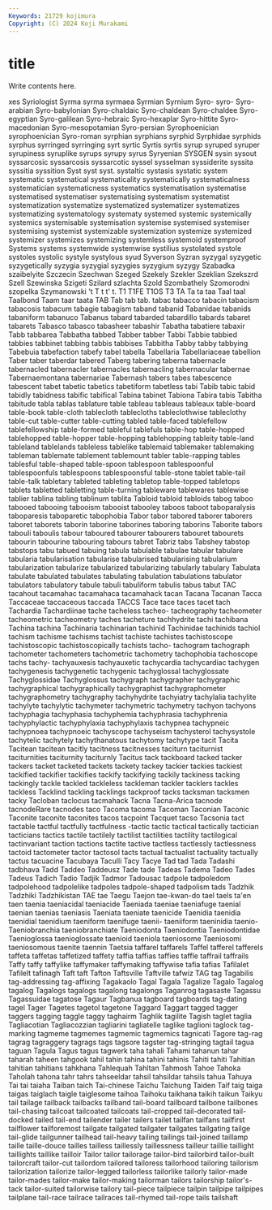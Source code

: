 ```yaml
---
Keywords: 21729 kojimura
Copyright: (C) 2024 Koji Murakami
---
```


# title

Write contents here.



xes Syriologist Syrma
syrma syrmaea Syrmian Syrnium Syro- syro- Syro-arabian Syro-babylonian Syro-chaldaic Syro-chaldean
Syro-chaldee Syro-egyptian Syro-galilean Syro-hebraic Syro-hexaplar Syro-hittite Syro-macedonian Syro-mesopotamian Syro-persian Syrophoenician
syrophoenician Syro-roman syrphian syrphians syrphid Syrphidae syrphids syrphus syrringed syrringing
syrt syrtic Syrtis syrtis syrup syruped syruper syrupiness syruplike syrups
syrupy syrus Syryenian SYSGEN sysin sysout syssarcosic syssarcosis syssarcotic syssel
sysselman syssiderite syssita syssitia syssition Syst syst syst. systaltic systasis
systatic system systematic systematical systematicality systematically systematicalness systematician systematicness systematics
systematisation systematise systematised systematiser systematising systematism systematist systematization systematize systematized
systematizer systematizes systematizing systematology systematy systemed systemic systemically systemics systemisable
systemisation systemise systemised systemiser systemising systemist systemizable systemization systemize systemized
systemizer systemizes systemizing systemless systemoid systemproof Systems systems systemwide systemwise
systilius systolated systole systoles systolic systyle systylous syud Syverson Syzran
syzygal syzygetic syzygetically syzygia syzygial syzygies syzygium syzygy Szabadka szaibelyite
Szczecin Szechwan Szeged Szekely Szekler Szeklian Szekszrd Szell Szewinska Szigeti
Szilard szlachta Szold Szombathely Szomorodni szopelka Szymanowski 't T t
t' t. T1 T1FE T1OS T3 TA Ta ta taa
Taal taal Taalbond Taam taar taata TAB Tab tab tab.
tabac tabacco tabacin tabacism tabacosis tabacum tabagie tabagism taband tabanid
Tabanidae tabanids tabaniform tabanuco Tabanus tabard tabarded tabardillo tabards tabaret
tabarets Tabasco tabasco tabasheer tabashir Tabatha tabatiere tabaxir Tabb tabbarea
Tabbatha tabbed Tabber tabber Tabbi Tabbie tabbied tabbies tabbinet tabbing
tabbis tabbises Tabbitha Tabby tabby tabbying Tabebuia tabefaction tabefy tabel
tabella Tabellaria Tabellariaceae tabellion Taber taber taberdar tabered Taberg tabering
taberna tabernacle tabernacled tabernacler tabernacles tabernacling tabernacular tabernae Tabernaemontana tabernariae
Tabernash tabers tabes tabescence tabescent tabet tabetic tabetics tabetiform tabetless
tabi Tabib tabic tabid tabidly tabidness tabific tabifical Tabina tabinet
Tabiona Tabira tabis Tabitha tabitude tabla tablas tablature table tableau
tableaus tableaux table-board table-book table-cloth tablecloth tablecloths tableclothwise tableclothy table-cut
table-cutter table-cutting tabled table-faced tablefellow tablefellowship table-formed tableful tablefuls table-hop
table-hopped tablehopped table-hopper table-hopping tablehopping tableity table-land tableland tablelands tableless
tablelike tablemaid tablemaker tablemaking tableman tablemate tablement tablemount tabler table-rapping
tables tablesful table-shaped table-spoon tablespoon tablespoonful tablespoonfuls tablespoons tablespoonsful table-stone
tablet table-tail table-talk tabletary tableted tableting tabletop table-topped tabletops tablets
tabletted tabletting table-turning tableware tablewares tablewise tablier tablina tabling tablinum
tablita Tabloid tabloid tabloids tabog taboo tabooed tabooing tabooism tabooist
tabooley taboos taboot taboparalysis taboparesis taboparetic tabophobia Tabor tabor tabored
taborer taborers taboret taborets taborin taborine taborines taboring taborins Taborite
tabors tabouli taboulis tabour taboured tabourer tabourers tabouret tabourets tabourin
tabourine tabouring tabours tabret Tabriz tabs Tabshey tabstop tabstops tabu
tabued tabuing tabula tabulable tabulae tabular tabulare tabularia tabularisation tabularise
tabularised tabularising tabularium tabularization tabularize tabularized tabularizing tabularly tabulary Tabulata
tabulate tabulated tabulates tabulating tabulation tabulations tabulator tabulators tabulatory tabule
tabuli tabuliform tabulis tabus tabut TAC tacahout tacamahac tacamahaca tacamahack
tacan Tacana Tacanan Tacca Taccaceae taccaceous taccada TACCS Tace tace
taces tacet tach Tachardia Tachardiinae tache tacheless tacheo- tacheography tacheometer
tacheometric tacheometry taches tacheture tachhydrite tachi tachibana Tachina tachina Tachinaria
tachinarian tachinid Tachinidae tachinids tachiol tachism tachisme tachisms tachist tachiste
tachistes tachistoscope tachistoscopic tachistoscopically tachists tacho- tachogram tachograph tachometer tachometers
tachometric tachometry tachophobia tachoscope tachs tachy- tachyauxesis tachyauxetic tachycardia tachycardiac
tachygen tachygenesis tachygenetic tachygenic tachyglossal tachyglossate Tachyglossidae Tachyglossus tachygraph tachygrapher
tachygraphic tachygraphical tachygraphically tachygraphist tachygraphometer tachygraphometry tachygraphy tachyhydrite tachyiatry tachylalia
tachylite tachylyte tachylytic tachymeter tachymetric tachymetry tachyon tachyons tachyphagia tachyphasia
tachyphemia tachyphrasia tachyphrenia tachyphylactic tachyphylaxia tachyphylaxis tachypnea tachypneic tachypnoea tachypnoeic
tachyscope tachyseism tachysterol tachysystole tachytelic tachytely tachythanatous tachytomy tachytype tacit
Tacita Tacitean tacitean tacitly tacitness tacitnesses taciturn taciturnist taciturnities taciturnity
taciturnly Tacitus tack tackboard tacked tacker tackers tacket tacketed tackets
tackety tackey tackier tackies tackiest tackified tackifier tackifies tackify tackifying
tackily tackiness tacking tackingly tackle tackled tackleless tackleman tackler tacklers
tackles tackless Tacklind tackling tacklings tackproof tacks tacksman tacksmen tacky
Tacloban taclocus tacmahack Tacna Tacna-Arica tacnode tacnodeRare tacnodes taco Tacoma
tacoma Tacoman Taconian Taconic Taconite taconite taconites tacos tacpoint Tacquet
tacso Tacsonia tact tactable tactful tactfully tactfulness -tactic tactic tactical
tactically tactician tacticians tactics tactile tactilely tactilist tactilities tactility tactilogical
tactinvariant taction tactions tactite tactive tactless tactlessly tactlessness tactoid tactometer
tactor tactosol tacts tactual tactualist tactuality tactually tactus tacuacine Tacubaya
Taculli Tacy Tacye Tad tad Tada Tadashi tadbhava Tadd Taddeo
Taddeusz Tade tade Tadeas Tadema Tadeo Tades Tadeus Tadich Tadio
Tadjik Tadmor Tadousac tadpole tadpoledom tadpolehood tadpolelike tadpoles tadpole-shaped tadpolism
tads Tadzhik Tadzhiki Tadzhikistan TAE tae Taegu Taejon tae-kwan-do tael
taels ta'en taen taenia taeniacidal taeniacide Taeniada taeniae taeniafuge taenial
taenian taenias taeniasis Taeniata taeniate taenicide Taenidia taenidia taenidial taenidium
taeniform taenifuge taenii- taeniiform taeninidia taenio- Taeniobranchia taeniobranchiate Taeniodonta Taeniodontia
Taeniodontidae Taenioglossa taenioglossate taenioid taeniola taeniosome Taeniosomi taeniosomous taenite taennin
Taetsia taffarel taffarels Taffel tafferel tafferels taffeta taffetas taffetized taffety
taffia taffias taffies taffle taffrail taffrails Taffy taffy taffylike taffymaker
taffymaking taffywise tafia tafias Tafilalet Tafilelt tafinagh Taft taft Tafton
Taftsville Taftville tafwiz TAG tag Tagabilis tag-addressing tag-affixing Tagakaolo Tagal
Tagala Tagalize Tagalo Tagalog tagalog Tagalogs tagalogs tagalong tagalongs Taganrog
tagasaste Tagassu Tagassuidae tagatose Tagaur Tagbanua tagboard tagboards tag-dating tagel
Tager Tagetes tagetol tagetone Taggard Taggart tagged tagger taggers tagging
taggle taggy taghairm Taghlik tagilite Tagish taglet taglia Tagliacotian Tagliacozzian
tagliarini tagliatelle taglike taglioni taglock tag-marking tagmeme tagmemes tagmemic tagmemics
tagnicati Tagore tag-rag tagrag tagraggery tagrags tags tagsore tagster tag-stringing
tagtail tagua taguan Tagula Tagus tagus tagwerk taha tahali Tahami
tahanun tahar taharah taheen tahgook tahil tahin tahina tahini tahinis
Tahiti tahiti Tahitian tahitian tahitians tahkhana Tahlequah Tahltan Tahmosh Tahoe
Tahoka Taholah tahona tahr tahrs tahseeldar tahsil tahsildar tahsils tahua
Tahuya Tai tai taiaha Taiban taich Tai-chinese Taichu Taichung Taiden
Taif taig taiga taigas taiglach taigle taiglesome taihoa Taihoku taikhana
taikih taikun Taikyu tail tailage tailback tailbacks tailband tail-board tailboard
tailbone tailbones tail-chasing tailcoat tailcoated tailcoats tail-cropped tail-decorated tail-docked tailed
tail-end tailender tailer tailers tailet tailfan tailfans tailfirst tailflower tailforemost
tailgate tailgated tailgater tailgates tailgating tailge tail-glide tailgunner tailhead tail-heavy
tailing tailings tail-joined taillamp taille taille-douce tailles tailless taillessly taillessness
tailleur taillie taillight taillights taillike tailloir Tailor tailor tailorage tailor-bird
tailorbird tailor-built tailorcraft tailor-cut tailordom tailored tailoress tailorhood tailoring tailorism
tailorization tailorize tailor-legged tailorless tailorlike tailorly tailor-made tailor-mades tailor-make tailor-making
tailorman tailors tailorship tailor's-tack tailor-suited tailorwise tailory tail-piece tailpiece tailpin
tailpipe tailpipes tailplane tail-race tailrace tailraces tail-rhymed tail-rope tails tailshaft
